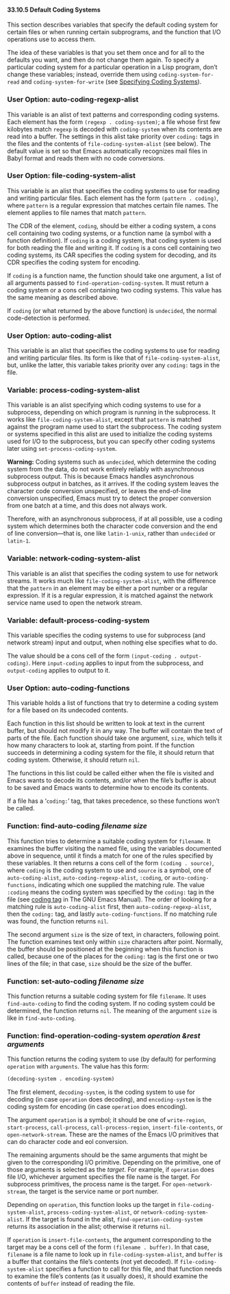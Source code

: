 

#### 33.10.5 Default Coding Systems

This section describes variables that specify the default coding system for certain files or when running certain subprograms, and the function that I/O operations use to access them.

The idea of these variables is that you set them once and for all to the defaults you want, and then do not change them again. To specify a particular coding system for a particular operation in a Lisp program, don’t change these variables; instead, override them using `coding-system-for-read` and `coding-system-for-write` (see [Specifying Coding Systems](Specifying-Coding-Systems.html)).

### User Option: **auto-coding-regexp-alist**

This variable is an alist of text patterns and corresponding coding systems. Each element has the form `(regexp . coding-system)`; a file whose first few kilobytes match `regexp` is decoded with `coding-system` when its contents are read into a buffer. The settings in this alist take priority over `coding:` tags in the files and the contents of `file-coding-system-alist` (see below). The default value is set so that Emacs automatically recognizes mail files in Babyl format and reads them with no code conversions.

### User Option: **file-coding-system-alist**

This variable is an alist that specifies the coding systems to use for reading and writing particular files. Each element has the form `(pattern . coding)`, where `pattern` is a regular expression that matches certain file names. The element applies to file names that match `pattern`.

The CDR of the element, `coding`, should be either a coding system, a cons cell containing two coding systems, or a function name (a symbol with a function definition). If `coding` is a coding system, that coding system is used for both reading the file and writing it. If `coding` is a cons cell containing two coding systems, its CAR specifies the coding system for decoding, and its CDR specifies the coding system for encoding.

If `coding` is a function name, the function should take one argument, a list of all arguments passed to `find-operation-coding-system`. It must return a coding system or a cons cell containing two coding systems. This value has the same meaning as described above.

If `coding` (or what returned by the above function) is `undecided`, the normal code-detection is performed.

### User Option: **auto-coding-alist**

This variable is an alist that specifies the coding systems to use for reading and writing particular files. Its form is like that of `file-coding-system-alist`, but, unlike the latter, this variable takes priority over any `coding:` tags in the file.

### Variable: **process-coding-system-alist**

This variable is an alist specifying which coding systems to use for a subprocess, depending on which program is running in the subprocess. It works like `file-coding-system-alist`, except that `pattern` is matched against the program name used to start the subprocess. The coding system or systems specified in this alist are used to initialize the coding systems used for I/O to the subprocess, but you can specify other coding systems later using `set-process-coding-system`.

**Warning:** Coding systems such as `undecided`, which determine the coding system from the data, do not work entirely reliably with asynchronous subprocess output. This is because Emacs handles asynchronous subprocess output in batches, as it arrives. If the coding system leaves the character code conversion unspecified, or leaves the end-of-line conversion unspecified, Emacs must try to detect the proper conversion from one batch at a time, and this does not always work.

Therefore, with an asynchronous subprocess, if at all possible, use a coding system which determines both the character code conversion and the end of line conversion—that is, one like `latin-1-unix`, rather than `undecided` or `latin-1`.

### Variable: **network-coding-system-alist**

This variable is an alist that specifies the coding system to use for network streams. It works much like `file-coding-system-alist`, with the difference that the `pattern` in an element may be either a port number or a regular expression. If it is a regular expression, it is matched against the network service name used to open the network stream.

### Variable: **default-process-coding-system**

This variable specifies the coding systems to use for subprocess (and network stream) input and output, when nothing else specifies what to do.

The value should be a cons cell of the form `(input-coding . output-coding)`. Here `input-coding` applies to input from the subprocess, and `output-coding` applies to output to it.

### User Option: **auto-coding-functions**

This variable holds a list of functions that try to determine a coding system for a file based on its undecoded contents.

Each function in this list should be written to look at text in the current buffer, but should not modify it in any way. The buffer will contain the text of parts of the file. Each function should take one argument, `size`, which tells it how many characters to look at, starting from point. If the function succeeds in determining a coding system for the file, it should return that coding system. Otherwise, it should return `nil`.

The functions in this list could be called either when the file is visited and Emacs wants to decode its contents, and/or when the file’s buffer is about to be saved and Emacs wants to determine how to encode its contents.

If a file has a ‘`coding:`’ tag, that takes precedence, so these functions won’t be called.

### Function: **find-auto-coding** *filename size*

This function tries to determine a suitable coding system for `filename`. It examines the buffer visiting the named file, using the variables documented above in sequence, until it finds a match for one of the rules specified by these variables. It then returns a cons cell of the form `(coding . source)`, where `coding` is the coding system to use and `source` is a symbol, one of `auto-coding-alist`, `auto-coding-regexp-alist`, `:coding`, or `auto-coding-functions`, indicating which one supplied the matching rule. The value `:coding` means the coding system was specified by the `coding:` tag in the file (see [coding tag](https://www.gnu.org/software/emacs/manual/html_node/emacs/Specify-Coding.html#Specify-Coding) in The GNU Emacs Manual). The order of looking for a matching rule is `auto-coding-alist` first, then `auto-coding-regexp-alist`, then the `coding:` tag, and lastly `auto-coding-functions`. If no matching rule was found, the function returns `nil`.

The second argument `size` is the size of text, in characters, following point. The function examines text only within `size` characters after point. Normally, the buffer should be positioned at the beginning when this function is called, because one of the places for the `coding:` tag is the first one or two lines of the file; in that case, `size` should be the size of the buffer.

### Function: **set-auto-coding** *filename size*

This function returns a suitable coding system for file `filename`. It uses `find-auto-coding` to find the coding system. If no coding system could be determined, the function returns `nil`. The meaning of the argument `size` is like in `find-auto-coding`.

### Function: **find-operation-coding-system** *operation \&rest arguments*

This function returns the coding system to use (by default) for performing `operation` with `arguments`. The value has this form:

```lisp
(decoding-system . encoding-system)
```

The first element, `decoding-system`, is the coding system to use for decoding (in case `operation` does decoding), and `encoding-system` is the coding system for encoding (in case `operation` does encoding).

The argument `operation` is a symbol; it should be one of `write-region`, `start-process`, `call-process`, `call-process-region`, `insert-file-contents`, or `open-network-stream`. These are the names of the Emacs I/O primitives that can do character code and eol conversion.

The remaining arguments should be the same arguments that might be given to the corresponding I/O primitive. Depending on the primitive, one of those arguments is selected as the *target*. For example, if `operation` does file I/O, whichever argument specifies the file name is the target. For subprocess primitives, the process name is the target. For `open-network-stream`, the target is the service name or port number.

Depending on `operation`, this function looks up the target in `file-coding-system-alist`, `process-coding-system-alist`, or `network-coding-system-alist`. If the target is found in the alist, `find-operation-coding-system` returns its association in the alist; otherwise it returns `nil`.

If `operation` is `insert-file-contents`, the argument corresponding to the target may be a cons cell of the form `(filename . buffer)`. In that case, `filename` is a file name to look up in `file-coding-system-alist`, and `buffer` is a buffer that contains the file’s contents (not yet decoded). If `file-coding-system-alist` specifies a function to call for this file, and that function needs to examine the file’s contents (as it usually does), it should examine the contents of `buffer` instead of reading the file.
